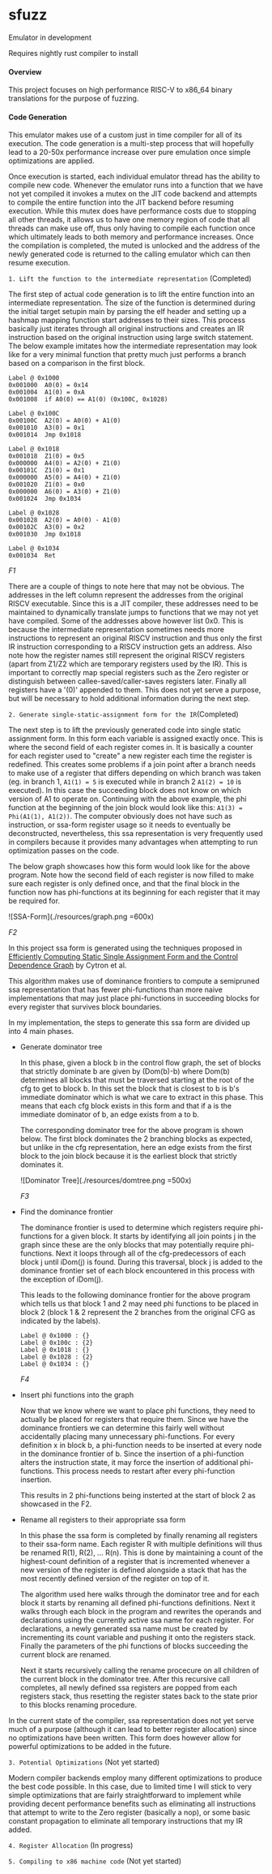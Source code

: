 # sfuzz

Emulator in development

Requires nightly rust compiler to install

#### Overview

This project focuses on high performance RISC-V to x86\_64 binary translations for the purpose of
fuzzing.

#### Code Generation

This emulator makes use of a custom just in time compiler for all of its execution. The code
generation is a multi-step process that will hopefully lead to a 20-50x performance increase over
pure emulation once simple optimizations are applied.

Once execution is started, each individual emulator thread has the ability to compile new code.
Whenever the emulator runs into a function that we have not yet compiled it invokes a mutex on the
JIT code backend and attempts to compile the entire function into the JIT backend before resuming
execution. While this mutex does have performance costs due to stopping all other threads,
it allows
us to have one memory region of code that all threads can make use off, thus only having to compile
each function once which ultimately leads to both memory and performance increases. Once the
compilation is completed, the muted is unlocked and the address of the newly generated code is
returned to the calling emulator which can then resume execution.

`1. Lift the function to the intermediate representation` (Completed)

The first step of actual code generation is to lift the entire function into an intermediate
representation. The size of the function is determined during the initial target setupin main by
parsing the elf header and setting up a hashmap mapping function start addresses to their
sizes. This process basically just iterates through all original instructions and creates an IR
instruction based on the original instruction using large switch statement. The below example
imitates how the intermediate representation may look like for a very minimal function that
pretty much just performs a branch based on a comparison in the first block.
```
Label @ 0x1000
0x001000  A0(0) = 0x14
0x001004  A1(0) = 0xA
0x001008  if A0(0) == A1(0) (0x100C, 0x1028)

Label @ 0x100C
0x00100C  A2(0) = A0(0) + A1(0)
0x001010  A3(0) = 0x1
0x001014  Jmp 0x1018

Label @ 0x1018
0x001018  Z1(0) = 0x5
0x000000  A4(0) = A2(0) + Z1(0)
0x00101C  Z1(0) = 0x1
0x000000  A5(0) = A4(0) + Z1(0)
0x001020  Z1(0) = 0x0
0x000000  A6(0) = A3(0) + Z1(0)
0x001024  Jmp 0x1034

Label @ 0x1028
0x001028  A2(0) = A0(0) - A1(0)
0x00102C  A3(0) = 0x2
0x001030  Jmp 0x1018

Label @ 0x1034
0x001034  Ret
```
<i>F1</i>

There are a couple of things to note here that may not be obvious. The addresses in the left
column represent the addresses from the original RISCV executable. Since this is a JIT compiler,
these addresses need to be maintained to dynamically translate jumps to functions that we
may not yet have compiled. Some of the addresses above however list 0x0. This is because the
intermediate representation sometimes needs more instructions to represent an original RISCV
instruction and thus only the first IR instruction corresponding to a RISCV instruction gets
an address. Also note how the register names still represent the original RISCV registers
(apart from Z1/Z2 which are temporary registers used by the IR). This is important to correctly map
special registers such as the Zero register or distinguish between callee-saved/caller-saves
registers later. Finally all registers have a '(0)' appended to them. This does not yet serve a
purpose, but will be necessary to hold additional information during the next step.

`2. Generate single-static-assignment form for the IR`(Completed)

The next step is to lift the previously generated code into single static assignment form. In this
form each variable is assigned exactly once. This is where the second field of each register comes
in. It is basically a counter for each register used to "create" a new register each time the
register is redefined. This creates some problems if a join point after a branch needs to make use
of a register that differs depending on which branch was taken (eg. in branch 1, `A1(1) = 5` is
executed while in branch 2 `A1(2) = 10` is executed). In this case the succeeding block does not
know on which version of A1 to operate on. Continuing with the above example, the phi function at
the beginning of the join block would look like this: `A1(3) = Phi(A1(1), A1(2))`. The computer
obviously does not have such as instruction, or ssa-form register usage so it needs to eventually
be deconstructed, nevertheless, this ssa representation is very frequently used in compilers
because it provides many advantages when attempting to run optimization passes on the code.

The below graph showcases how this form would look like for the above program. Note how the second
field of each register is now filled to make sure each register is only defined once, and that the
final block in the function now has phi-functions at its beginning for each register that it may be
required for.

![SSA-Form](./resources/graph.png =600x)

<i>F2</i>

In this project ssa form is generated using the techniques proposed in
[Efficiently Computing Static Single Assignment Form and the Control Dependence
Graph](https://www.cs.utexas.edu/~pingali/CS380C/2010/papers/ssaCytron.pdf) by Cytron et al.

This algorithm makes use of dominance frontiers to compute a semipruned ssa representation that has
fewer phi-functions than more naive implementations that may just place phi-functions in
succeeding blocks for every register that survives block boundaries.

In my implementation, the steps to generate this ssa form are divided up into 4 main phases.

* Generate dominator tree

    In this phase, given a block b in the control flow graph, the set of blocks that strictly
    dominate b are given by (Dom(b)-b) where Dom(b) determines all blocks that must be traversed
    starting at the root of the cfg to get to block b. In this set the block that is closest
    to b is b's immediate dominator which is what we care to extract in this phase. This means
    that each cfg block exists in this form and that if a is the immediate dominator of b,
    an edge exists from a to b.

    The corresponding dominator tree for the above program is shown below. The first block
    dominates
    the 2 branching blocks as expected, but unlike in the cfg representation, here an edge exists
    from the first block to the join block because it is the earliest block that strictly dominates
    it.

    ![Dominator Tree](./resources/domtree.png =500x)

    <i>F3</i>

* Find the dominance frontier

    The dominance frontier is used to determine which registers require phi-functions for a given
    block. It starts by identifying all join points j in the graph since these are the only blocks
    that may potentially require phi-functions. Next it loops through all of the cfg-predecessors
    of each block j until iDom(j) is found. During this traversal, block j is added to the
    dominance frontier set of each block encountered in this process with the exception of iDom(j).

    This leads to the following dominance frontier for the above program which tells us that
    block 1
    and 2 may need phi functions to be placed in block 2 (block 1 & 2 represent the 2 branches from
    the original CFG as indicated by the labels).
    ```
    Label @ 0x1000 : {}
    Label @ 0x100c : {2}
    Label @ 0x1018 : {}
    Label @ 0x1028 : {2}
    Label @ 0x1034 : {}
    ```
    <i>F4</i>

* Insert phi functions into the graph

    Now that we know where we want to place phi functions, they need to actually be placed for
    registers that require them. Since we have the dominance frontiers we can determine this fairly
    well without accidentally placing many unnecessary phi-functions. For every definition x in
    block b, a phi-function needs to be inserted at every node in the dominance frontier of
    b. Since
    the insertion of a phi-function alters the instruction state, it may force the insertion of
    additional phi-functions. This process needs to restart after every phi-function insertion.

    This results in 2 phi-functions being insterted at the start of block 2 as showcased in the
    F2.

* Rename all registers to their appropriate ssa form

    In this phase the ssa form is completed by finally renaming all registers to their ssa-form
    name. Each register R with multiple definitions will thus be renamed R(1), R(2), ... R(n). This
    is done by maintaining a count of the highest-count definition of a register that is
    incremented whenever a new version of the register is defined alongside a stack that has
    the most recently defined version of the register on top of it.

    The algorithm used here walks through the dominator tree and for each block it starts by
    renaming all defined phi-functions definitions. Next it walks through each block in the
    program and rewrites the operands and declarations using the currently active ssa name for
    each register. For declarations, a newly generated ssa name must be created by incrementing its
    count variable and pushing it onto the registers stack. Finally the parameters of the phi
    functions of blocks succeeding the current block are renamed.

    Next it starts recursively calling the rename procecure on all children of the current
    block in the dominator tree. After this recursive call completes, all newly defined ssa
    registers are popped from each registers stack, thus resetting the register states back to
    the state prior to this blocks renaming procedure.

In the current state of the compiler, ssa representation does not yet serve much of a purpose
(although it can lead to better register allocation) since no optimizations have been written. This
form does however allow for powerful optimizations to be added in the future.

`3. Potential Optimizations` (Not yet started)

Modern compiler backends employ many different optimizations to produce the best code possible. In
this case, due to limited time I will stick to very simple optimizations that are fairly
straightforward to implement while providing decent performance benefits such as eliminating all
instructions that attempt to write to the Zero register (basically a nop), or some basic constant
propagation to eliminate all temporary instructions that my IR added.

`4. Register Allocation` (In progress)

`5. Compiling to x86 machine code` (Not yet started)
